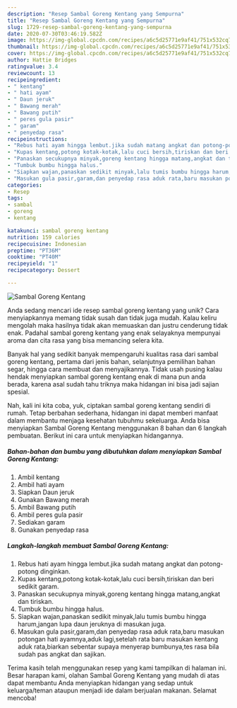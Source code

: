 ```yaml
---
description: "Resep Sambal Goreng Kentang yang Sempurna"
title: "Resep Sambal Goreng Kentang yang Sempurna"
slug: 1729-resep-sambal-goreng-kentang-yang-sempurna
date: 2020-07-30T03:46:19.582Z
image: https://img-global.cpcdn.com/recipes/a6c5d25771e9af41/751x532cq70/sambal-goreng-kentang-foto-resep-utama.jpg
thumbnail: https://img-global.cpcdn.com/recipes/a6c5d25771e9af41/751x532cq70/sambal-goreng-kentang-foto-resep-utama.jpg
cover: https://img-global.cpcdn.com/recipes/a6c5d25771e9af41/751x532cq70/sambal-goreng-kentang-foto-resep-utama.jpg
author: Hattie Bridges
ratingvalue: 3.4
reviewcount: 13
recipeingredient:
- " kentang"
- " hati ayam"
- " Daun jeruk"
- " Bawang merah"
- " Bawang putih"
- " peres gula pasir"
- " garam"
- " penyedap rasa"
recipeinstructions:
- "Rebus hati ayam hingga lembut.jika sudah matang angkat dan potong-potong dinginkan."
- "Kupas kentang,potong kotak-kotak,lalu cuci bersih,tiriskan dan beri sedikit garam."
- "Panaskan secukupnya minyak,goreng kentang hingga matang,angkat dan tiriskan."
- "Tumbuk bumbu hingga halus."
- "Siapkan wajan,panaskan sedikit minyak,lalu tumis bumbu hingga harum,jangan lupa daun jeruknya di masukan juga."
- "Masukan gula pasir,garam,dan penyedap rasa aduk rata,baru masukan potongan hati ayamnya,aduk lagi,setelah rata baru masukan kentang aduk rata,biarkan sebentar supaya menyerap bumbunya,tes rasa bila sudah pas angkat dan sajikan."
categories:
- Resep
tags:
- sambal
- goreng
- kentang

katakunci: sambal goreng kentang 
nutrition: 159 calories
recipecuisine: Indonesian
preptime: "PT36M"
cooktime: "PT40M"
recipeyield: "1"
recipecategory: Dessert

---
```



![Sambal Goreng Kentang](https://img-global.cpcdn.com/recipes/a6c5d25771e9af41/751x532cq70/sambal-goreng-kentang-foto-resep-utama.jpg)

Anda sedang mencari ide resep sambal goreng kentang yang unik? Cara menyiapkannya memang tidak susah dan tidak juga mudah. Kalau keliru mengolah maka hasilnya tidak akan memuaskan dan justru cenderung tidak enak. Padahal sambal goreng kentang yang enak selayaknya mempunyai aroma dan cita rasa yang bisa memancing selera kita.

Banyak hal yang sedikit banyak mempengaruhi kualitas rasa dari sambal goreng kentang, pertama dari jenis bahan, selanjutnya pemilihan bahan segar, hingga cara membuat dan menyajikannya. Tidak usah pusing kalau hendak menyiapkan sambal goreng kentang enak di mana pun anda berada, karena asal sudah tahu triknya maka hidangan ini bisa jadi sajian spesial.




Nah, kali ini kita coba, yuk, ciptakan sambal goreng kentang sendiri di rumah. Tetap berbahan sederhana, hidangan ini dapat memberi manfaat dalam membantu menjaga kesehatan tubuhmu sekeluarga. Anda bisa menyiapkan Sambal Goreng Kentang menggunakan 8 bahan dan 6 langkah pembuatan. Berikut ini cara untuk menyiapkan hidangannya.

<!--inarticleads1-->

##### Bahan-bahan dan bumbu yang dibutuhkan dalam menyiapkan Sambal Goreng Kentang:

1. Ambil  kentang
1. Ambil  hati ayam
1. Siapkan  Daun jeruk
1. Gunakan  Bawang merah
1. Ambil  Bawang putih
1. Ambil  peres gula pasir
1. Sediakan  garam
1. Gunakan  penyedap rasa




<!--inarticleads2-->

##### Langkah-langkah membuat Sambal Goreng Kentang:

1. Rebus hati ayam hingga lembut.jika sudah matang angkat dan potong-potong dinginkan.
1. Kupas kentang,potong kotak-kotak,lalu cuci bersih,tiriskan dan beri sedikit garam.
1. Panaskan secukupnya minyak,goreng kentang hingga matang,angkat dan tiriskan.
1. Tumbuk bumbu hingga halus.
1. Siapkan wajan,panaskan sedikit minyak,lalu tumis bumbu hingga harum,jangan lupa daun jeruknya di masukan juga.
1. Masukan gula pasir,garam,dan penyedap rasa aduk rata,baru masukan potongan hati ayamnya,aduk lagi,setelah rata baru masukan kentang aduk rata,biarkan sebentar supaya menyerap bumbunya,tes rasa bila sudah pas angkat dan sajikan.




Terima kasih telah menggunakan resep yang kami tampilkan di halaman ini. Besar harapan kami, olahan Sambal Goreng Kentang yang mudah di atas dapat membantu Anda menyiapkan hidangan yang sedap untuk keluarga/teman ataupun menjadi ide dalam berjualan makanan. Selamat mencoba!
